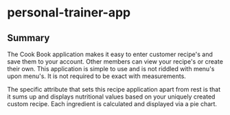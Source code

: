 # personal-trainer-app

## Summary
The Cook Book application makes it easy to enter customer recipe's and save them to your account. Other members can view your recipe's or create their own. This application is simple to use and is not riddled with menu's upon menu's. It is not required to be exact with measurements.

The specific attribute that sets this recipe application apart from rest is that it sums up and displays nutritional values based on your uniquely created custom recipe. Each ingredient is calculated and displayed via a pie chart.